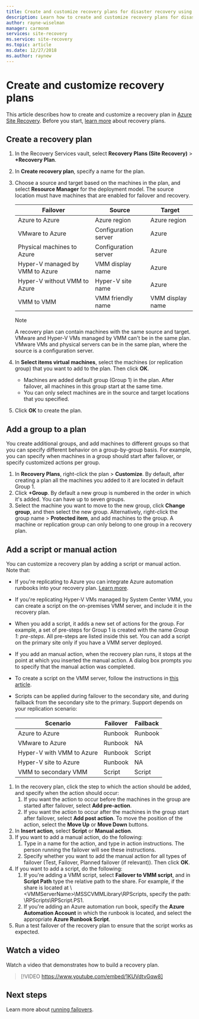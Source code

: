 ```yaml
---
title: Create and customize recovery plans for disaster recovery using Azure Site Recovery | Microsoft Docs
description: Learn how to create and customize recovery plans for disaster recovery using the Azure Site Recovery service.
author: rayne-wiselman
manager: carmonm
services: site-recovery
ms.service: site-recovery
ms.topic: article
ms.date: 12/27/2018
ms.author: raynew
---
```


# Create and customize recovery plans

This article describes how to create and customize a recovery plan in [Azure Site Recovery](site-recovery-overview.md). Before you start, [learn more](recovery-plan-overview.md) about recovery plans.

## Create a recovery plan

1. In the Recovery Services vault, select **Recovery Plans (Site Recovery)** > **+Recovery Plan**.
2. In **Create recovery plan**, specify a name for the plan.
3. Choose a source and target based on the machines in the plan, and select **Resource Manager** for the deployment model. The source location must have machines that are enabled for failover and recovery. 

   **Failover** | **Source** | **Target** 
   --- | --- | ---
   Azure to Azure | Azure region |Azure region
   VMware  to Azure | Configuration server | Azure
   Physical machines to Azure | Configuration server | Azure   
   Hyper-V managed by VMM to Azure  | VMM display name | Azure
   Hyper-V without VMM to Azure | Hyper-V site name | Azure
   VMM to VMM |VMM friendly name | VMM display name 

   > [!NOTE]
   > A recovery plan can contain machines with the same source and target. 
   > VMware and Hyper-V VMs managed by VMM can't be in the same plan. VMware VMs and physical servers can be in the same plan, where the source is a configuration server.

2. In **Select items virtual machines**, select the machines (or replication group) that you want to add to the plan. Then click **OK**.
    - Machines are added default group (Group 1) in the  plan. After failover, all machines in this group start at the same time.
    - You can only select machines are in the source and target locations that you specified. 
1. Click **OK** to create the plan.

## Add a group to a plan

You create additional groups, and add machines to different groups so that you can specify different behavior on a group-by-group basis. For example, you can specify when machines in a group should start after failover, or specify customized actions per group.

1. In **Recovery Plans**, right-click the plan > **Customize**. By default, after creating a plan all the machines you added to it are located in default Group 1.
2. Click **+Group**. By default a new group is numbered in the order in which it's added. You can have up to seven groups.
3. Select the machine you want to move to the new group, click **Change group**, and then select the new group. Alternatively, right-click the group name > **Protected item**, and add machines to the group. A machine or replication group can only belong to one group in a recovery plan.


## Add a script or manual action

You can customize a recovery plan by adding a script or manual action. Note that:

- If you're replicating to Azure you can integrate Azure automation runbooks into your recovery plan. [Learn more](site-recovery-runbook-automation.md).
- If you're replicating Hyper-V VMs managed by System Center VMM, you can create a script on the on-premises VMM server, and include it in the recovery plan.
- When you add a script, it adds a new set of actions for the group. For example, a set of pre-steps for Group 1 is created with the name *Group 1: pre-steps*. All pre-steps are listed inside this set. You can add a script on the primary site only if you have a VMM server deployed.
- If you add an manual action, when the recovery plan runs, it stops at the point at which you inserted the manual action. A dialog box prompts you to specify that the manual action was completed.
- To create a script on the VMM server, follow the instructions in [this article](hyper-v-vmm-recovery-script.md).
- Scripts can be applied during failover to the secondary site, and during failback from the secondary site to the primary. Support depends on your replication scenario:
    
    **Scenario** | **Failover** | **Failback**
    --- | --- | --- 
    Azure to Azure  | Runbook | Runbook
    VMware to Azure | Runbook | NA 
    Hyper-V with VMM to Azure | Runbook | Script
    Hyper-V site to Azure | Runbook | NA
    VMM to secondary VMM | Script | Script

1. In the recovery plan, click the step to which the action should be added, and specify when the action should occur:
    1. If you want the action to occur before the machines in the group are started after failover, select **Add pre-action**.
    1. If you want the action to occur after the machines in the group start after failover, select **Add post action**. To move the position of the action, select the **Move Up** or **Move Down** buttons.
2. In **Insert action**, select **Script** or **Manual action**.
3. If you want to add a manual action, do the following:
    1. Type in a name for the action, and type in action instructions. The person running the failover will see these instructions.
    1. Specify whether you want to add the manual action for all types of failover (Test, Failover, Planned failover (if relevant)). Then click **OK**.
4. If you want to add a script, do the following:
    1. If you're adding a VMM script, select **Failover to VMM script**, and in **Script Path** type the relative path to the share. For example, if the share is located at \\\<VMMServerName>\MSSCVMMLibrary\RPScripts, specify the path: \RPScripts\RPScript.PS1.
    1. If you're adding an Azure automation run book, specify the **Azure Automation Account** in which the runbook is located, and select the appropriate **Azure Runbook Script**.
5. Run a test failover of the recovery plan to ensure that the script works as expected.

## Watch a video

Watch a video that demonstrates how to build a recovery plan.


> [!VIDEO https://www.youtube.com/embed/1KUVdtvGqw8]

## Next steps

Learn more about [running failovers](site-recovery-failover.md).  

    
